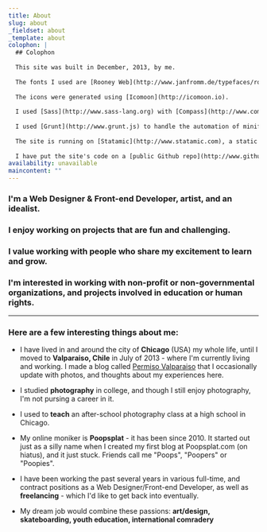 ```yaml
---
title: About
slug: about
_fieldset: about
_template: about
colophon: |
  ## Colophon
  
  This site was built in December, 2013, by me.
  
  The fonts I used are [Rooney Web](http://www.janfromm.de/typefaces/rooney/web/) and [Europa](http://www.europatype.com/articledetail/17), and are hosted with [Typekit](https://typekit.com/).
  
  The icons were generated using [Icomoon](http://icomoon.io).
  
  I used [Sass](http://www.sass-lang.org) with [Compass](http://www.compass-style.org) to pre-process my css, and coded in [Sublime Text 3](http://www.sublimetext.com).
  
  I used [Grunt](http://www.grunt.js) to handle the automation of minifying and concatenating my js files, and image compression.
  
  The site is running on [Statamic](http://www.statamic.com), a static site generator.
  
  I have put the site's code on a [public Github repo](http://www.github.com/poopsplat/mattsoria2014), so feel free to take a look, and make suggestions.
availability: unavailable
maincontent: ""
---
```

### I'm a Web Designer & Front-end Developer, artist, and an **idealist**.
### I enjoy working on projects that are **fun** and **challenging**.
### I value working with people who share my excitement to **learn** and **grow**.
### I'm interested in working with **non-profit** or **non-governmental organizations**, and projects involved in **education** or **human rights**.

---
### Here are a few interesting things about me:

- I have lived in and around the city of **Chicago** (USA) my whole life, until I moved to **Valparaiso, Chile** in July of 2013 - where I'm currently living and working. I made a blog called [Permiso Valparaiso](http://permisovalparaiso.com) that I occasionally update with photos, and thoughts about my experiences here.

- I studied **photography** in college, and though I still enjoy photography, I'm not pursing a career in it.

- I used to **teach** an after-school photography class at a high school in Chicago.

- My online moniker is **Poopsplat** - it has been since 2010. It started out just as a silly name when I created my first blog at Poopsplat.com (on hiatus), and it just stuck. Friends call me "Poops", "Poopers" or "Poopies".

- I have been working the past several years in various full-time, and contract positions as a Web Designer/Front-end Developer, as well as **freelancing** - which I'd like to get back into eventually.

- My dream job would combine these passions: **art/design, skateboarding, youth education, international comradery**